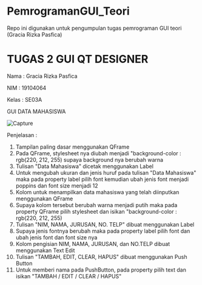 # PemrogramanGUI_Teori
Repo ini digunakan untuk pengumpulan tugas pemrograman GUI teori (Gracia Rizka Pasfica)
# TUGAS 2 GUI QT DESIGNER 
Nama  : Gracia Rizka Pasfica

NIM   : 19104064

Kelas : SE03A

GUI DATA MAHASISWA

![Capture](https://user-images.githubusercontent.com/62453385/116973125-44b37800-ace6-11eb-8f3a-86be674be77a.PNG)

Penjelasan :
1. Tampilan paling dasar menggunakan QFrame
2. Pada QFrame, stylesheet nya diubah menjadi "background-color : rgb(220, 212, 255) supaya background nya berubah warna
3. Tulisan "Data Mahasiswa" dicetak menggunakan Label
4. Untuk mengubah ukuran dan jenis huruf pada tulisan "Data Mahasiswa" maka pada property label pilih font kemudian ubah jenis font menjadi poppins dan font size menjadi 12
5. Kolom untuk menampilkan data mahasiswa yang telah diinputkan menggunakan QFrame
6. Supaya kolom tersebut berubah warna menjadi putih maka pada property QFrame pilih stylesheet dan isikan "background-color : rgb(220, 212, 255)
7. Tulisan "NIM, NAMA, JURUSAN, NO. TELP" dibuat menggunakan Label
8. Supaya jenis fontnya berubah maka pada property label pilih font dan ubah jenis font dan font size nya
9. Kolom pengisian NIM, NAMA, JURUSAN, dan NO.TELP dibuat menggunakan Text Edit
10. Tulisan "TAMBAH, EDIT, CLEAR, HAPUS" dibuat menggunakan Push Button
11. Untuk memberi nama pada PushButton, pada property pilih text dan isikan "TAMBAH / EDIT / CLEAR / HAPUS"
